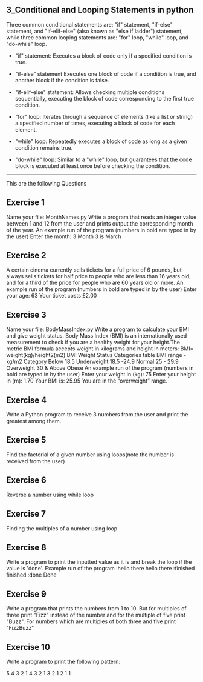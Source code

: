 ## 3_Conditional and Looping Statements in python

Three common conditional statements are: "if" statement, "if-else" statement, and "if-elif-else" (also known as "else if ladder") statement, while three common looping statements are: "for" loop, "while" loop, and "do-while" loop. 

* "if" statement:
Executes a block of code only if a specified condition is true.

* "if-else" statement
Executes one block of code if a condition is true, and another block if the condition is false. 

* "if-elif-else" statement:
Allows checking multiple conditions sequentially, executing the block of code corresponding to the first true condition. 

* "for" loop:
Iterates through a sequence of elements (like a list or string) a specified number of times, executing a block of code for each element. 

* "while" loop:
Repeatedly executes a block of code as long as a given condition remains true. 

* "do-while" loop:
Similar to a "while" loop, but guarantees that the code block is executed at least once before checking the condition.
-------------------------------------------------------------------------------------------------------------------------------

This are the following Questions

Exercise 1
-----------
Name your file: MonthNames.py
Write a program that reads an integer value between 1 and 12 from the user and prints output the corresponding month of the year.
An example run of the program (numbers in bold are typed in by the user)
Enter the month: 3
Month 3 is March

Exercise 2
-----------
A certain cinema currently sells tickets for a full price of 6 pounds, but always sells tickets for half price to people who are less than 16 years old, and for a third of the price for people who are 60 years old or more.
An example run of the program (numbers in bold are typed in by the user)
Enter your age: 63
Your ticket costs £2.00

Exercise 3
-------------
Name your file: BodyMassIndex.py
Write a program to calculate your BMI and give weight status. Body Mass Index (BMI) is an internationally used measurement to check if you are a healthy weight for your height.The metric BMI formula accepts weight in kilograms and height in meters:
BMI= weight(kg)/height2(m2)
BMI Weight Status Categories table
BMI range - kg/m2   Category
Below 18.5                    Underweight
18.5 -24.9         Normal
25 - 29.9          Overweight
30 & Above     Obese
An example run of the program (numbers in bold are typed in by the user)
Enter your weight in (kg): 75
Enter your height in (m): 1.70
Your BMI is: 25.95
You are in the “overweight” range.

Exercise 4
-----------
Write a Python program to receive 3 numbers from the user and print the greatest among them.

Exercise 5
-----------
Find the factorial of a given number using loops(note the number is received from the user)

Exercise 6
-----------
Reverse a number using while loop

Exercise 7
----------
Finding the multiples of a number using loop

Exercise 8
-----------
Write a program to print the inputted value as it is and break the loop if the value is 'done'.
Example run of the program
:hello there
hello there
:finished
finished
:done
Done

Exercise 9
----------
Write a program that prints the numbers from 1 to 10. But for multiples of three print "Fizz" instead of the number and for the multiple of five print "Buzz". For numbers which are multiples of both three and five print "FizzBuzz"

Exercise 10
-----------
Write a program to print the following pattern:

5 4 3 2 1
4 3 2 1
3 2 1
2 1
1
